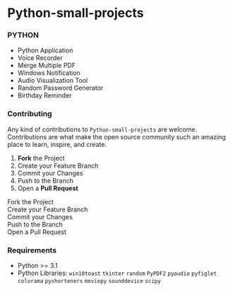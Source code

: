 # Python-small-projects
### PYTHON

* Python Application<br>
* Voice Recorder<br>
* Merge Multiple PDF<br>
* Windows Notification<br>
* Audio Visualization Tool<br>
* Random Password Generator<br>
* Birthday Reminder<br>
### Contributing<br>
Any kind of contributions to `Python-small-projects` are welcome. Contributions are what make the open source community such an amazing place to learn, inspire, and create.

1. **Fork** the Project
2. Create your Feature Branch
3. Commit your Changes
4. Push to the Branch
5. Open a **Pull Request**


Fork the Project<br>
Create your Feature Branch<br>
Commit your Changes<br>
Push to the Branch<br>
Open a Pull Request<br>
### Requirements

* Python >= 3.1
* Python Libraries: `win10toast` `tkinter` `random` `PyPDF2` `pyaudio` `pyfiglet` `colorama` `pyshorteners` `moviepy` `sounddevice` `scipy`

